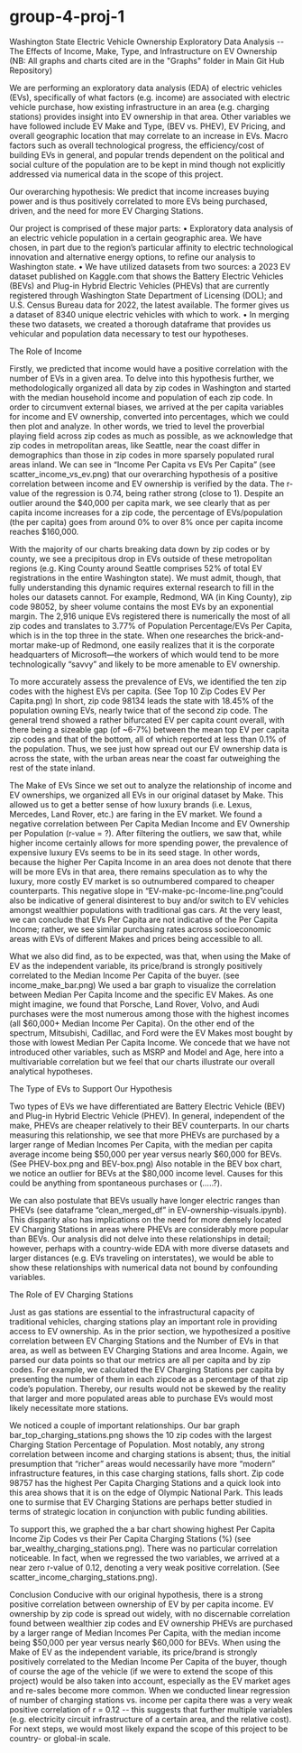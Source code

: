 # group-4-proj-1
Washington State Electric Vehicle Ownership Exploratory Data Analysis -- The Effects of Income, Make, Type, and Infrastructure on EV Ownership
(NB: All graphs and charts cited are in the "Graphs" folder in Main Git Hub Repository)


We are performing an exploratory data analysis (EDA) of electric vehicles (EVs), specifically of what factors (e.g. income) are associated with electric vehicle purchase, how existing infrastructure in an area (e.g. charging stations) provides insight into EV ownership in that area. Other variables we have followed include EV Make and Type, (BEV vs. PHEV), EV Pricing, and overall geographic location that may correlate to an increase in EVs. Macro factors such as overall technological progress, the efficiency/cost of building EVs in general, and popular trends dependent on the political and social culture of the population are to be kept in mind though not explicitly addressed via numerical data in the scope of this project.

Our overarching hypothesis: We predict that income increases buying power and is thus positively correlated to more EVs being purchased, driven, and the need for more EV Charging Stations.

Our project is comprised of these major parts:
•	Exploratory data analysis of an electric vehicle population in a certain geographic area. We have chosen, in part due to the region’s particular affinity to electric technological innovation and alternative energy options, to refine our analysis to Washington state.
•	We have utilized datasets from two sources: a 2023 EV dataset published on Kaggle.com that shows the Battery Electric Vehicles (BEVs) and Plug-in Hybrid Electric Vehicles (PHEVs) that are currently registered through Washington State Department of Licensing (DOL); and U.S. Census Bureau data for 2022, the latest available. The former gives us a dataset of 8340 unique electric vehicles with which to work.
•	In merging these two datasets, we created a thorough dataframe that provides us vehicular and population data necessary to test our hypotheses.

The Role of Income

Firstly, we predicted that income would have a positive correlation with the number of EVs in a given area. To delve into this hypothesis further, we methodologically organized all data by zip codes in Washington and started with the median household income and population of each zip code. In order to circumvent external biases, we arrived at the per capita variables for income and EV ownership, converted into percentages, which we could then plot and analyze. In other words, we tried to level the proverbial playing field across zip codes as much as possible, as we acknowledge that zip codes in metropolitan areas, like Seattle, near the coast differ in demographics than those in zip codes in more sparsely populated rural areas inland. We can see in “Income Per Capita vs EVs Per Capita” (see scatter_income_vs_ev.png) that our overarching hypothesis of a positive correlation between income and EV ownership is verified by the data. The r-value of the regression is 0.74, being rather strong (close to 1). Despite an outlier around the $40,000 per capita mark, we see clearly that as per capita income increases for a zip code, the percentage of EVs/population (the per capita) goes from around 0% to over 8% once per capita income reaches $160,000.	
 
 With the majority of our charts breaking data down by zip codes or by county, we see a precipitous drop in EVs outside of these metropolitan regions (e.g. King County around Seattle comprises 52% of total EV registrations in the entire Washington state). We must admit, though, that fully understanding this dynamic requires external research to fill in the holes our datasets cannot. For example, Redmond, WA (in King County), zip code 98052, by sheer volume contains the most EVs by an exponential margin. The 2,916 unique EVs registered there is numerically the most of all zip codes and translates to 3.77% of Population Percentage/EVs Per Capita, which is in the top three in the state. When one researches the brick-and-mortar make-up of Redmond, one easily realizes that it is the corporate headquarters of Microsoft—the workers of which would tend to be more technologically “savvy” and likely to be more amenable to EV ownership.

To more accurately assess the prevalence of EVs, we identified the ten zip codes with the highest EVs per capita. (See Top 10 Zip Codes EV Per Capita.png) In short, zip code 98134 leads the state with 18.45% of the population owning EVs, nearly twice that of the second zip code. The general trend showed a rather bifurcated EV per capita count overall, with there being a sizeable gap (of ~6-7%) between the mean top EV per capita zip codes and that of the bottom, all of which reported at less than 0.1% of the population. Thus, we see just how spread out our EV ownership data is across the state, with the urban areas near the coast far outweighing the rest of the state inland.

The Make of EVs
Since we set out to analyze the relationship of income and EV ownerships, we organized all EVs in our original dataset by Make. This allowed us to get a better sense of how luxury brands (i.e. Lexus, Mercedes, Land Rover, etc.) are faring in the EV market. We found a negative correlation between Per Capita Median Income and EV Ownership per Population (r-value = ?). After filtering the outliers, we saw that, while higher income certainly allows for more spending power, the prevalence of expensive luxury EVs seems to be in its seed stage. In other words, because the higher Per Capita Income in an area does not denote that there will be more EVs in that area, there remains speculation as to why the luxury, more costly EV market is so outnumbered compared to cheaper counterparts. This negative slope in “EV-make-pc-Income-line.png”could also be indicative of general disinterest to buy and/or switch to EV vehicles amongst wealthier populations with traditional gas cars. At the very least, we can conclude that EVs Per Capita are not indicative of the Per Capita Income; rather, we see similar purchasing rates across socioeconomic areas with EVs of different Makes and prices being accessible to all.

What we also did find, as to be expected, was that, when using the Make of EV as the independent variable, its price/brand is strongly positively correlated to the Median Income Per Capita of the buyer. (see income_make_bar.png) We used a bar graph to visualize the correlation between Median Per Capita Income and the specific EV Makes. As one might imagine, we found that Porsche, Land Rover, Volvo, and Audi purchases were the most numerous among those with the highest incomes (all $60,000+ Median Income Per Capita). On the other end of the spectrum, Mitsubishi, Cadillac, and Ford were the EV Makes most bought by those with lowest Median Per Capita Income. We concede that we have not introduced other variables, such as MSRP and Model and Age, here into a multivariable correlation but we feel that our charts illustrate our overall analytical hypotheses. 
	
The Type of EVs to Support Our Hypothesis

Two types of EVs we have differentiated are Battery Electric Vehicle (BEV) and Plug-in Hybrid Electric Vehicle (PHEV). In general, independent of the make, PHEVs are cheaper relatively to their BEV counterparts. In our charts measuring this relationship, we see that more PHEVs are purchased by a larger range of Median Incomes Per Capita, with the median per capita average income being $50,000 per year versus nearly $60,000 for BEVs. (See PHEV-box.png and BEV-box.png) Also notable in the BEV box chart, we notice an outlier for BEVs at the $80,000 income level. Causes for this could be anything from spontaneous purchases or (…..?). 

We can also postulate that BEVs usually have longer electric ranges than PHEVs (see dataframe “clean_merged_df” in EV-ownership-visuals.ipynb). This disparity also has implications on the need for more densely located EV Charging Stations in areas where PHEVs are considerably more popular than BEVs. Our analysis did not delve into these relationships in detail; however, perhaps with a country-wide EDA with more diverse datasets and larger distances (e.g. EVs traveling on interstates), we would be able to show these relationships with numerical data not bound by confounding variables.
	 

The Role of EV Charging Stations

Just as gas stations are essential to the infrastructural capacity of traditional vehicles, charging stations play an important role in providing access to EV ownership. As in the prior section, we hypothesized a positive correlation between EV Charging Stations and the Number of EVs in that area, as well as between EV Charging Stations and area Income. Again, we parsed our data points so that our metrics are all per capita and by zip codes. For example, we calculated the EV Charging Stations per capita by presenting the number of them in each zipcode as a percentage of that zip code’s population. Thereby, our results would not be skewed by the reality that larger and more populated areas able to purchase EVs would most likely necessitate more stations.

We noticed a couple of important relationships. Our bar graph bar_top_charging_stations.png shows the 10 zip codes with the largest Charging Station Percentage of Population. Most notably, any strong correlation between income and charging stations is absent; thus, the initial presumption that “richer” areas would necessarily have more “modern” infrastructure features, in this case charging stations, falls short. Zip code 98757 has the highest Per Capita Charging Stations and a quick look into this area shows that it is on the edge of Olympic National Park. This leads one to surmise that EV Charging Stations are perhaps better studied in terms of strategic location in conjunction with public funding abilities.

To support this, we graphed the a bar chart showing highest Per Capita Income Zip Codes vs their Per Capita Charging Stations (%) (see bar_wealthy_charging_stations.png). There was no particular correlation noticeable. In fact, when we regressed the two variables, we arrived at a near zero r-value of 0.12, denoting a very weak positive correlation. (See scatter_income_charging_stations.png).


Conclusion
Conducive with our original hypothesis, there is a strong positive correlation between ownership of EV by per capita income. EV ownership by zip code is spread out widely, with no discernable correlation found between wealthier zip codes and EV ownership
PHEVs are purchased by a larger range of Median Incomes Per Capita, with the median income being $50,000 per year versus nearly $60,000 for BEVs. When using the Make of EV as the independent variable, its price/brand is strongly positively correlated to the Median Income Per Capita of the buyer, though of course the age of the vehicle (if we were to extend the scope of this project) would be also taken into account, especially as the EV market ages and re-sales become more common. When we conducted linear regression of number of charging stations vs. income per capita there was a very weak positive correlation of r = 0.12 -- this suggests that further multiple variables (e.g. electricity circuit infrastructure of a certain area, and the relative cost). For next steps, we would most likely expand the scope of this project to be country- or global-in scale.



